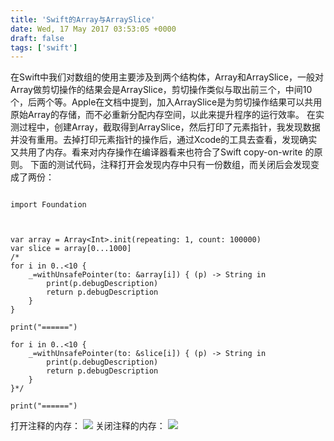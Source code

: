 ```yaml
---
title: 'Swift的Array与ArraySlice'
date: Wed, 17 May 2017 03:53:05 +0000
draft: false
tags: ['swift']
---
```


在Swift中我们对数组的使用主要涉及到两个结构体，Array和ArraySlice，一般对Array做剪切操作的结果会是ArraySlice，剪切操作类似与取出前三个，中间10个，后两个等。Apple在文档中提到，加入ArraySlice是为剪切操作结果可以共用原始Array的存储，而不必重新分配内存空间，以此来提升程序的运行效率。 在实测过程中，创建Array，截取得到ArraySlice，然后打印了元素指针，我发现数据并没有重用。去掉打印元素指针的操作后，通过Xcode的工具去查看，发现确实又共用了内存。看来对内存操作在编译器看来也符合了Swift copy-on-write 的原则。 下面的测试代码，注释打开会发现内存中只有一份数组，而关闭后会发现变成了两份：
```

import Foundation



var array = Array<Int>.init(repeating: 1, count: 100000)
var slice = array[0...1000]
/*
for i in 0..<10 {
    _=withUnsafePointer(to: &array[i]) { (p) -> String in
        print(p.debugDescription)
        return p.debugDescription
    }
}

print("======")

for i in 0..<10 {
    _=withUnsafePointer(to: &slice[i]) { (p) -> String in
        print(p.debugDescription)
        return p.debugDescription
    }
}*/

print("======") 

```
打开注释的内存： ![](http://www.karsa.info/blog/wp-content/uploads/2017/05/屏幕快照-2017-05-17-上午11.46.48-300x222.png) 关闭注释的内存： ![](http://www.karsa.info/blog/wp-content/uploads/2017/05/屏幕快照-2017-05-17-上午11.46.14-300x240.png)